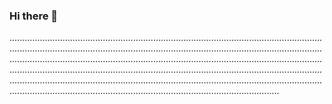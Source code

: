 ### Hi there 👋

.......................................................................................................................................................................................................................................................................................................................................................................................................................................................................................................................................................................................................................................................................................................................................................